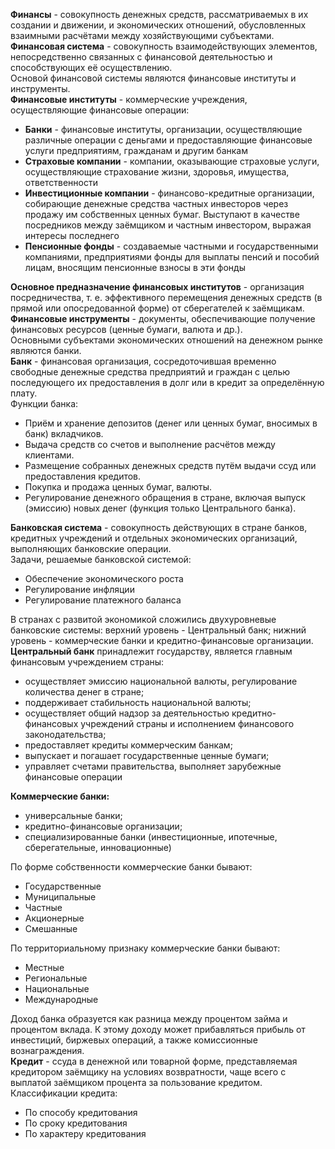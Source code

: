 **Финансы** - совокупность денежных средств, рассматриваемых в их создании и движении, и экономических отношений, обусловленных взаимными расчётами между хозяйствующими субъектами.  
**Финансовая система** - совокупность взаимодействующих элементов, непосредственно связанных с финансовой деятельностью и способствующих её осуществлению.  
Основой финансовой системы являются финансовые институты и инструменты.  
**Финансовые институты** - коммерческие учреждения, осуществляющие финансовые операции:
- **Банки** - финансовые институты, организации, осуществляющие различные операции с деньгами и предоставляющие финансовые услуги предприятиям, гражданам и другим банкам
- **Страховые компании** - компании, оказывающие страховые услуги, осуществляющие страхование жизни, здоровья, имущества, ответственности
- **Инвестиционные компании** - финансово-кредитные организации, собирающие денежные средства частных инвесторов через продажу им собственных ценных бумаг. Выступают в качестве посредников между заёмщиком и частным инвестором, выражая интересы последнего
- **Пенсионные фонды** - создаваемые частными и государственными компаниями, предприятиями фонды для выплаты пенсий и пособий лицам, вносящим пенсионные взносы в эти фонды
  
**Основное предназначение финансовых институтов** - организация посредничества, т. е. эффективного перемещения денежных средств (в прямой или опосредованной форме) от сберегателей к заёмщикам.  
**Финансовые инструменты** - документы, обеспечивающие получение финансовых ресурсов (ценные бумаги, валюта и др.).  
Основными субъектами экономических отношений на денежном рынке являются банки.  
**Банк** - финансовая организация, сосредоточившая временно свободные денежные средства предприятий и граждан с целью последующего их предоставления в долг или в кредит за определённую плату.  
Функции банка:
- Приём и хранение депозитов (денег или ценных бумаг, вносимых в банк) вкладчиков.
- Выдача средств со счетов и выполнение расчётов между клиентами.
- Размещение собранных денежных средств путём выдачи ссуд или предоставления кредитов.
- Покупка и продажа ценных бумаг, валюты.
- Регулирование денежного обращения в стране, включая выпуск (эмиссию) новых денег (функция только Центрального банка).
  
**Банковская система** - совокупность действующих в стране банков, кредитных учреждений и отдельных экономических организаций, выполняющих банковские операции.  
Задачи, решаемые банковской системой:
- Обеспечение экономического роста
- Регулирование инфляции
- Регулирование платежного баланса
  
В странах с развитой экономикой сложились двухуровневые банковские системы: верхний уровень - Центральный банк; нижний уровень - коммерческие банки и кредитно-финансовые организации.  
**Центральный банк** принадлежит государству, является главным финансовым учреждением страны:
- осуществляет эмиссию национальной валюты, регулирование количества денег в стране;
- поддерживает стабильность национальной валюты;
- осуществляет общий надзор за деятельностью кредитно-финансовых учреждений страны и исполнением финансового законодательства;
- предоставляет кредиты коммерческим банкам;
- выпускает и погашает государственные ценные бумаги;
- управляет счетами правительства, выполняет зарубежные финансовые операции
  
**Коммерческие банки:**
- универсальные банки;
- кредитно-финансовые организации;
- специализированные банки (инвестиционные, ипотечные, сберегательные, инновационные)
  
По форме собственности коммерческие банки бывают:
- Государственные
- Муниципальные
- Частные
- Акционерные
- Смешанные
  
По территориальному признаку коммерческие банки бывают:
- Местные
- Региональные
- Национальные
- Международные
  
Доход банка образуется как разница между процентом займа и процентом вклада. К этому доходу может прибавляться прибыль от инвестиций, биржевых операций, а также комиссионные вознаграждения.  
**Кредит** - ссуда в денежной или товарной форме, представляемая кредитором заёмщику на условиях возвратности, чаще всего с выплатой заёмщиком процента за пользование кредитом.  
Классификации кредита:
- По способу кредитования
- По сроку кредитования
- По характеру кредитования